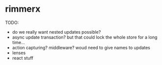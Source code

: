 # rimmerx

TODO:

- do we really want nested updates possible?
- async update transaction? but that could lock the whole store for a long time...
- action capturing? middleware? woud need to give names to updates
- lenses
- react stuff
